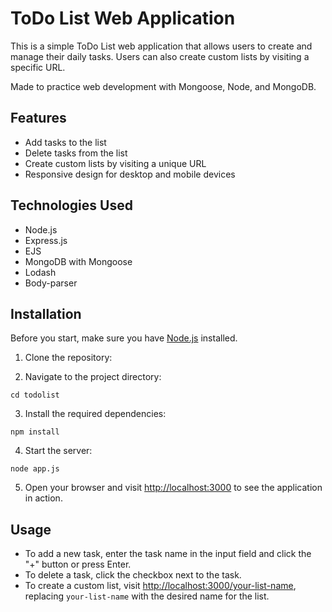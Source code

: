 # ToDo List Web Application

This is a simple ToDo List web application that allows users to create and manage their daily tasks. Users can also create custom lists by visiting a specific URL.

Made to practice web development with Mongoose, Node, and MongoDB.

## Features

- Add tasks to the list
- Delete tasks from the list
- Create custom lists by visiting a unique URL
- Responsive design for desktop and mobile devices

## Technologies Used

- Node.js
- Express.js
- EJS
- MongoDB with Mongoose
- Lodash
- Body-parser

## Installation

Before you start, make sure you have [Node.js](https://nodejs.org/en/) installed.

1. Clone the repository:

2. Navigate to the project directory:
```
cd todolist
```

3. Install the required dependencies:
```
npm install
```

4. Start the server:
```
node app.js
```

5. Open your browser and visit [http://localhost:3000](http://localhost:3000) to see the application in action.

## Usage

- To add a new task, enter the task name in the input field and click the "+" button or press Enter.
- To delete a task, click the checkbox next to the task.
- To create a custom list, visit [http://localhost:3000/your-list-name](http://localhost:3000/your-list-name), replacing `your-list-name` with the desired name for the list.
